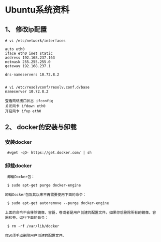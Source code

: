 # Ubuntu系统资料

## 1、 修改ip配置

```
# vi /etc/network/interfaces

auto eth0
iface eth0 inet static
address 192.168.237.163
netmask 255.255.255.0
gateway 192.168.237.1

dns-nameservers 10.72.8.2 


# vi /etc/resolvconf/resolv.conf.d/base
nameserver 10.72.8.2

查看网络接口状态 ifconfig
关闭网卡 ifdown eth0
开启网卡 ifup eth0
```

## 2、 docker的安装与卸载
### 安装docker

```
 #wget -qO- https://get.docker.com/ | sh

```

### 卸载docker

```
 卸载Docker包：

 $ sudo apt-get purge docker-engine

卸载Docker包及其以来不再需要使用下面的命令：

 $ sudo apt-get autoremove --purge docker-engine

上面的命令不会移除镜像，容器，卷或者是用户创建的配置文件。如果你想删除所有的镜像，容器和卷，运行下面的命令：

 $ rm -rf /var/lib/docker

你必须手动删除用户创建的配置文件。

```
